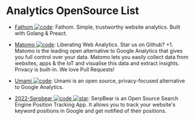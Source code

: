# Analytics OpenSource List

- [Fathom ![code](https://shorturl.at/dlxyK)](https://github.com/usefathom/fathom): Fathom. Simple, trustworthy website analytics. Built with Golang & Preact.

- [Matomo ![code](https://shorturl.at/dlxyK)](https://github.com/matomo-org/matomo): Liberating Web Analytics. Star us on Github? +1. Matomo is the leading open alternative to Google Analytics that gives you full control over your data. Matomo lets you easily collect data from websites, apps & the IoT and visualise this data and extract insights. Privacy is built-in. We love Pull Requests!

- [Umami ![code](https://shorturl.at/dlxyK)](https://umami.is/): Umami is an open source, privacy-focused alternative to Google Analytics.

- [2022-Serpbear ![code](https://shorturl.at/dlxyK) ![star](https://img.shields.io/github/stars/2022-towfiqi/serpbear)](https://github.com/2022-towfiqi/serpbear): SerpBear is an Open Source Search Engine Position Tracking App. It allows you to track your website's keyword positions in Google and get notified of their positions.
